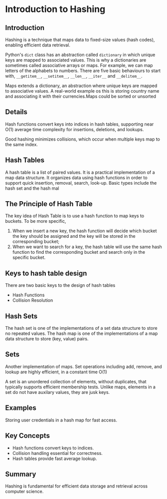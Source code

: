# Introduction to Hashing

## Introduction
Hashing is a technique that maps data to fixed-size values (hash codes), enabling efficient data retrieval.

Python's `dict` class has an abstraction called `dictionary` in which unique keys are mapped to associated values. This is why a dictionaries are sometimes called associative arrays or maps. For example, we can map letters of the alphabets to numbers. There are five basic behaviours to start with, `__getitem__`, `__setitem__`, `__len__`, `__iter__` and  `__delitem__`.

Maps extends a dictionary, an abstraction where unique keys are mapped to associative values. A real-world example os this is storing country name and associating it with their currencies.Maps could be sorted or unsorted

## Details
Hash functions convert keys into indices in hash tables, supporting near O(1) average time complexity for insertions, deletions, and lookups.

Good hashing minimizes collisions, which occur when multiple keys map to the same index.

## Hash Tables

A hash table is a list of paired values. It is a practical implementation of a map data structure.
It organizes data using hash functions in order to support quick insertion, removal, search, look-up. Basic types include the hash set and the hash mal

## The Principle of Hash Table

The key idea of Hash Table is to use a hash function to map keys to buckets. To be more specific,

1. When we insert a new key, the hash function will decide which bucket the key should be assigned and the key will be stored in the corresponding bucket;
2. When we want to search for a key, the hash table will use the same hash function to find the corresponding bucket and search only in the specific bucket.

## Keys to hash table design

There are two basic keys to the design of hash tables

- Hash Functions
- Collision Resolution

## Hash Sets

The hash set is one of the implementations of a set data structure to store no repeated values.
The hash map is one of the implementations of a map data structure to store (key, value) pairs.

## Sets

Another implementation of maps. Set operations including add, remove, and lookup are highly efficient, in a constant time O(1)

A set is an unordered collection of elements, without duplicates, that typically supports efficient membership tests. Unlike maps, elements in a set do not have auxilary values, they are jusk keys.

## Examples
Storing user credentials in a hash map for fast access.

## Key Concepts
- Hash functions convert keys to indices.  
- Collision handling essential for correctness.  
- Hash tables provide fast average lookup.

## Summary
Hashing is fundamental for efficient data storage and retrieval across computer science.
